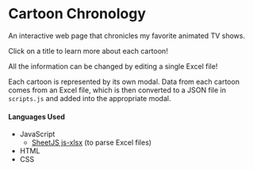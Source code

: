 # Cartoon Chronology
An interactive web page that chronicles my favorite animated TV shows.

Click on a title to learn more about each cartoon!

All the information can be changed by editing a single Excel file! 

Each cartoon is represented by its own modal. Data from each cartoon comes from an Excel file, which is then converted to a JSON file in `scripts.js` and added into the appropriate modal.

#### Languages Used
- JavaScript
  - [SheetJS js-xlsx](https://github.com/SheetJS/js-xlsx) (to parse Excel files)
- HTML
- CSS
